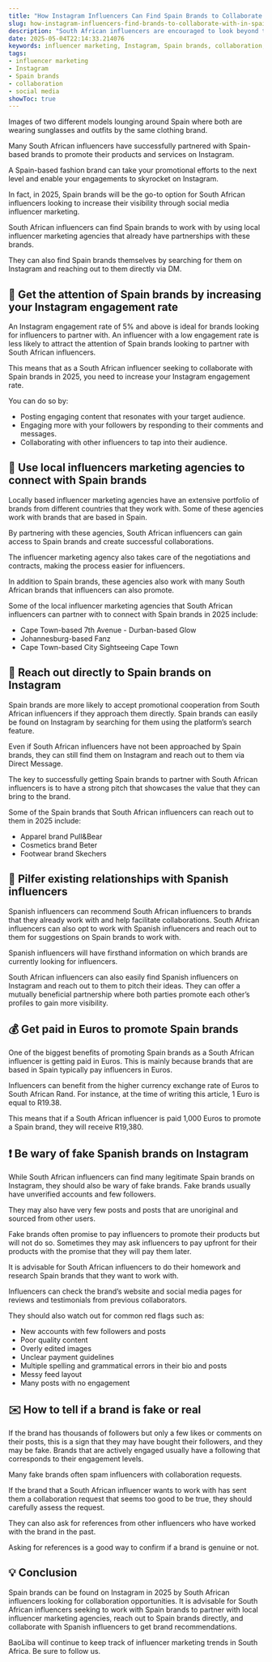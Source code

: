 ```yaml
---
title: "How Instagram Influencers Can Find Spain Brands to Collaborate with in 2025"
slug: how-instagram-influencers-find-brands-to-collaborate-with-in-spain-2025-05-04
description: "South African influencers are encouraged to look beyond their borders to find Europe-based brands to promote and partner with."
date: 2025-05-04T22:14:33.214076
keywords: influencer marketing, Instagram, Spain brands, collaboration, social media
tags:
- influencer marketing
- Instagram
- Spain brands
- collaboration
- social media
showToc: true
---
```


Images of two different models lounging around Spain where both are wearing sunglasses and outfits by the same clothing brand.

Many South African influencers have successfully partnered with Spain-based brands to promote their products and services on Instagram.

A Spain-based fashion brand can take your promotional efforts to the next level and enable your engagements to skyrocket on Instagram.

In fact, in 2025, Spain brands will be the go-to option for South African influencers looking to increase their visibility through social media influencer marketing.

South African influencers can find Spain brands to work with by using local influencer marketing agencies that already have partnerships with these brands.

They can also find Spain brands themselves by searching for them on Instagram and reaching out to them directly via DM.


## 🎯 Get the attention of Spain brands by increasing your Instagram engagement rate


An Instagram engagement rate of 5% and above is ideal for brands looking for influencers to partner with.
An influencer with a low engagement rate is less likely to attract the attention of Spain brands looking to partner with South African influencers.

This means that as a South African influencer seeking to collaborate with Spain brands in 2025, you need to increase your Instagram engagement rate.

You can do so by:

- Posting engaging content that resonates with your target audience.
- Engaging more with your followers by responding to their comments and messages.
- Collaborating with other influencers to tap into their audience.


## 📢 Use local influencers marketing agencies to connect with Spain brands


Locally based influencer marketing agencies have an extensive portfolio of brands from different countries that they work with.
Some of these agencies work with brands that are based in Spain.

By partnering with these agencies, South African influencers can gain access to Spain brands and create successful collaborations.

The influencer marketing agency also takes care of the negotiations and contracts, making the process easier for influencers.

In addition to Spain brands, these agencies also work with many South African brands that influencers can also promote.

Some of the local influencer marketing agencies that South African influencers can partner with to connect with Spain brands in 2025 include:

- Cape Town-based 7th Avenue
- Durban-based Glow 
- Johannesburg-based Fanz
- Cape Town-based City Sightseeing Cape Town 


## 🎉 Reach out directly to Spain brands on Instagram


Spain brands are more likely to accept promotional cooperation from South African influencers if they approach them directly.
Spain brands can easily be found on Instagram by searching for them using the platform’s search feature.

Even if South African influencers have not been approached by Spain brands, they can still find them on Instagram and reach out to them via Direct Message. 

The key to successfully getting Spain brands to partner with South African influencers is to have a strong pitch that showcases the value that they can bring to the brand.

Some of the Spain brands that South African influencers can reach out to them in 2025 include:

- Apparel brand Pull&Bear
- Cosmetics brand Beter
- Footwear brand Skechers


## 🚦 Pilfer existing relationships with Spanish influencers


Spanish influencers can recommend South African influencers to brands that they already work with and help facilitate collaborations.
South African influencers can also opt to work with Spanish influencers and reach out to them for suggestions on Spain brands to work with.

Spanish influencers will have firsthand information on which brands are currently looking for influencers.

South African influencers can also easily find Spanish influencers on Instagram and reach out to them to pitch their ideas.
They can offer a mutually beneficial partnership where both parties promote each other’s profiles to gain more visibility.


## 💰 Get paid in Euros to promote Spain brands


One of the biggest benefits of promoting Spain brands as a South African influencer is getting paid in Euros.
This is mainly because brands that are based in Spain typically pay influencers in Euros.

Influencers can benefit from the higher currency exchange rate of Euros to South African Rand.
For instance, at the time of writing this article, 1 Euro is equal to R19.38.

This means that if a South African influencer is paid 1,000 Euros to promote a Spain brand, they will receive R19,380. 


## ❗ Be wary of fake Spanish brands on Instagram


While South African influencers can find many legitimate Spain brands on Instagram, they should also be wary of fake brands.
Fake brands usually have unverified accounts and few followers.

They may also have very few posts and posts that are unoriginal and sourced from other users.

Fake brands often promise to pay influencers to promote their products but will not do so.
Sometimes they may ask influencers to pay upfront for their products with the promise that they will pay them later.

It is advisable for South African influencers to do their homework and research Spain brands that they want to work with.

Influencers can check the brand’s website and social media pages for reviews and testimonials from previous collaborators.

They should also watch out for common red flags such as:

- New accounts with few followers and posts
- Poor quality content
- Overly edited images
- Unclear payment guidelines
- Multiple spelling and grammatical errors in their bio and posts
- Messy feed layout 
- Many posts with no engagement


## ✉️ How to tell if a brand is fake or real


If the brand has thousands of followers but only a few likes or comments on their posts, this is a sign that they may have bought their followers, and they may be fake.
Brands that are actively engaged usually have a following that corresponds to their engagement levels.

Many fake brands often spam influencers with collaboration requests.

If the brand that a South African influencer wants to work with has sent them a collaboration request that seems too good to be true, they should carefully assess the request.

They can also ask for references from other influencers who have worked with the brand in the past. 

Asking for references is a good way to confirm if a brand is genuine or not.


## 💡 Conclusion

Spain brands can be found on Instagram in 2025 by South African influencers looking for collaboration opportunities.
It is advisable for South African influencers seeking to work with Spain brands to partner with local influencer marketing agencies, reach out to Spain brands directly, and collaborate with Spanish influencers to get brand recommendations.


BaoLiba will continue to keep track of influencer marketing trends in South Africa. Be sure to follow us.